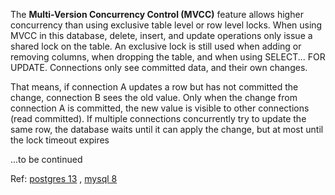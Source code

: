 The **Multi-Version Concurrency Control (MVCC)** feature allows higher concurrency than using exclusive table level or row level locks. When using MVCC in this database, delete, insert, and update operations only issue a shared lock on the table. An exclusive lock is still used when adding or removing columns, when dropping the table, and when using SELECT... FOR UPDATE. Connections only see committed data, and their own changes.

That means, if connection A updates a row but has not committed the change, connection B sees the old value. Only when the change from connection A is committed, the new value is visible to other connections (read committed). If multiple connections concurrently try to update the same row, the database waits until it can apply the change, but at most until the lock timeout expires


...to be continued

Ref: [postgres 13](https://www.postgresql.org/docs/13/mvcc.html) , [mysql 8](https://dev.mysql.com/doc/refman/8.0/en/innodb-locking-reads.html)